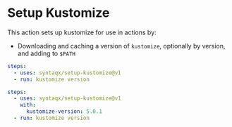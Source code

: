 # Setup Kustomize

This action sets up kustomize for use in actions by:

- Downloading and caching a version of `kustomize`, optionally by version, and adding to `$PATH`

```yaml
steps:
  - uses: syntaqx/setup-kustomize@v1
  - run: kustomize version
```

```yaml
steps:
  - uses: syntaqx/setup-kustomize@v1
    with:
      kustomize-version: 5.0.1
  - run: kustomize version
```
